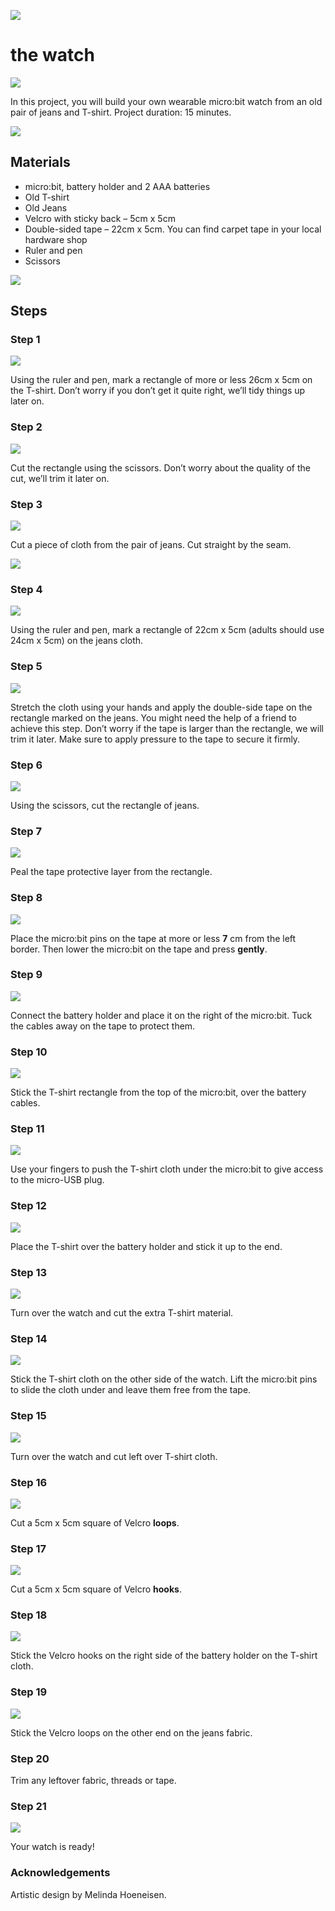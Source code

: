 ![](/static/mb/projects/a10-watch.png)

# the watch

![](/static/mb/lessons/the-watch-0.png)

In this project, you will build your own wearable micro:bit watch from an old pair of jeans and T-shirt. Project duration: 15 minutes.

![](/static/mb/lessons/the-watch-1.png)

## Materials

* micro:bit, battery holder and 2 AAA batteries
* Old T-shirt
* Old Jeans
* Velcro with sticky back – 5cm x 5cm
* Double-sided tape – 22cm x 5cm. You can find carpet tape in your local hardware shop
* Ruler and pen
* Scissors

![](/static/mb/lessons/the-watch-2.png)

## Steps

### Step 1

![](/static/mb/lessons/the-watch-3.png)

Using the ruler and pen, mark a rectangle of more or less 26cm x 5cm on the T-shirt. Don’t worry if you don’t get it quite right, we’ll tidy things up later on.

### Step 2

![](/static/mb/lessons/the-watch-4.png)

Cut the rectangle using the scissors. Don’t worry about the quality of the cut, we’ll trim it later on.

### Step 3

![](/static/mb/lessons/the-watch-5.png)

Cut a piece of cloth from the pair of jeans. Cut straight by the seam.

![](/static/mb/lessons/the-watch-6.png)

### Step 4

![](/static/mb/lessons/the-watch-7.png)

Using the ruler and pen, mark a rectangle of 22cm x 5cm (adults should use 24cm x 5cm) on the jeans cloth.

### Step 5

![](/static/mb/lessons/the-watch-8.png)

Stretch the cloth using your hands and apply the double-side tape on the rectangle marked on the jeans. You might need the help of a friend to achieve this step. Don’t worry if the tape is larger than the rectangle, we will trim it later. Make sure to apply pressure to the tape to secure it firmly.

### Step 6

![](/static/mb/lessons/the-watch-9.png)

Using the scissors, cut the rectangle of jeans.

### Step 7

![](/static/mb/lessons/the-watch-10.png)

Peal the tape protective layer from the rectangle.

### Step 8

![](/static/mb/lessons/the-watch-11.png)

Place the micro:bit pins on the tape at more or less **7** cm from the left border. Then lower the micro:bit on the tape and press **gently**.

### Step 9

![](/static/mb/lessons/the-watch-12.png)

Connect the battery holder and place it on the right of the micro:bit. Tuck the cables away on the tape to protect them.

### Step 10

![](/static/mb/lessons/the-watch-13.png)

Stick the T-shirt rectangle from the top of the micro:bit, over the battery cables.

### Step 11

![](/static/mb/lessons/the-watch-14.png)

Use your fingers to push the T-shirt cloth under the micro:bit to give access to the micro-USB plug.

### Step 12

![](/static/mb/lessons/the-watch-15.png)

Place the T-shirt over the battery holder and stick it up to the end.

### Step 13

![](/static/mb/lessons/the-watch-16.png)

Turn over the watch and cut the extra T-shirt material.

### Step 14

![](/static/mb/lessons/the-watch-17.png)

Stick the T-shirt cloth on the other side of the watch. Lift the micro:bit pins to slide the cloth under and leave them free from the tape.

### Step 15

![](/static/mb/lessons/the-watch-18.png)

Turn over the watch and cut left over T-shirt cloth.

### Step 16

![](/static/mb/lessons/the-watch-19.png)

Cut a 5cm x 5cm square of Velcro **loops**.

### Step 17

![](/static/mb/lessons/the-watch-20.png)

Cut a 5cm x 5cm square of Velcro **hooks**.

### Step 18

![](/static/mb/lessons/the-watch-21.png)

Stick the Velcro hooks on the right side of the battery holder on the T-shirt cloth.

### Step 19

![](/static/mb/lessons/the-watch-22.png)

Stick the Velcro loops on the other end on the jeans fabric.

### Step 20

Trim any leftover fabric, threads or tape.

### Step 21

![](/static/mb/lessons/the-watch-23.png)

Your watch is ready!

### Acknowledgements

Artistic design by Melinda Hoeneisen.

